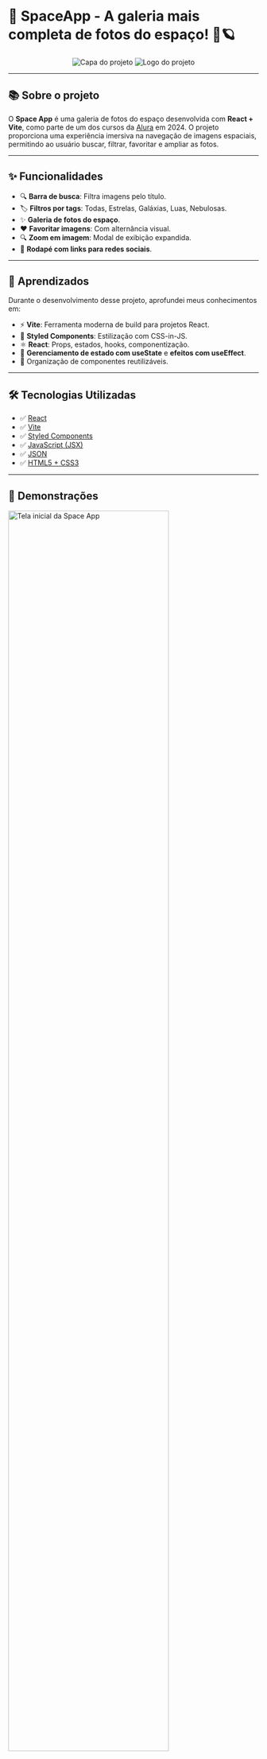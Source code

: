 # 🚀 SpaceApp - A galeria mais completa de fotos do espaço! 🌌🪐

<div align="center">
  <img src="src/assets/banner.png" alt="Capa do projeto" style="max-width: 100%;" />
  <img src="public/imagens/logo.png" alt="Logo do projeto" />
</div>

---

## 📚 Sobre o projeto

O **Space App** é uma galeria de fotos do espaço desenvolvida com **React + Vite**, como parte de um dos cursos da [Alura](https://www.alura.com.br/) em 2024. O projeto proporciona uma experiência imersiva na navegação de imagens espaciais, permitindo ao usuário buscar, filtrar, favoritar e ampliar as fotos.

---

## ✨ Funcionalidades

- 🔍 **Barra de busca**: Filtra imagens pelo título.
- 🏷️ **Filtros por tags**: Todas, Estrelas, Galáxias, Luas, Nebulosas.
- ✨ **Galeria de fotos do espaço**.
- ❤️ **Favoritar imagens**: Com alternância visual.
- 🔍 **Zoom em imagem**: Modal de exibição expandida.
- 📎 **Rodapé com links para redes sociais**.

---

## 🧠 Aprendizados

Durante o desenvolvimento desse projeto, aprofundei meus conhecimentos em:

- ⚡ **Vite**: Ferramenta moderna de build para projetos React.
- 🎨 **Styled Components**: Estilização com CSS-in-JS.
- ⚛️ **React**: Props, estados, hooks, componentização.
- 🧠 **Gerenciamento de estado com useState** e **efeitos com useEffect**.
- 🧱 Organização de componentes reutilizáveis.

---

## 🛠️ Tecnologias Utilizadas

- ✅ [React](https://react.dev/)
- ✅ [Vite](https://vitejs.dev/)
- ✅ [Styled Components](https://styled-components.com/)
- ✅ [JavaScript (JSX)](https://developer.mozilla.org/pt-BR/docs/Web/JavaScript)
- ✅ [JSON](https://www.json.org/)
- ✅ [HTML5 + CSS3](https://developer.mozilla.org/pt-BR/)

---

## 📸 Demonstrações

<div>
  <img width="80%" alt="Tela inicial da Space App" src="https://github.com/user-attachments/assets/99d95964-b461-4271-ad73-996745659422" />
  <img width="80%" alt="Zoom em imagem" src="https://github.com/user-attachments/assets/88a0a2bc-4a90-4a52-81ef-34cd2e7f8b6a" />
  <img width="80%" alt="Galeria com imagens e rodapé" src="https://github.com/user-attachments/assets/04000f98-ccf9-4a99-bc31-390b1eac57c6" />
</div>

---

## 📁 Estrutura do Projeto

```bash
space-app/
├── public/
│   ├── icones/                # Ícones utilizados na interface
│   ├── imagens/               # Imagens usadas na galeria e redes sociais
│   │   ├── galeria/           # Fotos do espaço exibidas na galeria
│   │   └── sociais/           # Logos das redes sociais
│   └── logo.png               # Logo principal da aplicação
├── src/
│   ├── assets/
│   │   └── banner.png         # Imagem de destaque do topo (banner)
│   ├── componentes/           # Componentes reutilizáveis da aplicação
│   │   ├── Banner/            # Componente responsável pelo banner
│   │   ├── BarraLateral/      # Menu lateral
│   │   ├── BotaoIcone/        # Botão de ícone (favoritar e expandir)
│   │   ├── Cabecalho/         # Cabeçalho do site com logo e barra de busca
│   │   ├── CampoTexto/        # Campo de busca da galeria
│   │   ├── EstilosGlobais/    # Estilos aplicados globalmente com styled-components
│   │   ├── Galeria/           # Galeria principal de fotos
│   │   ├── ModalZoom/         # Modal para ampliar imagem da galeria
│   │   ├── Rodape/            # Rodapé com informações e redes sociais
│   │   └── Titulo/            # Componente reutilizável de título
│   ├── App.jsx                # Componente principal da aplicação
│   ├── main.jsx               # Ponto de entrada do React
│   └── fotos.json             # Arquivo com os dados (titulo, fonte, path, id e tagId) da galeria
├── index.html                 # HTML base da aplicação (usado pelo Vite)
├── package.json               # Dependências e scripts do projeto
├── vite.config.js             # Configuração do bundler Vite
└── README.md                  # Documentação do projeto
```

---

## 🚀 Como executar o projeto

1. Clone o repositório:

```bash
git clone https://github.com/pedrofaleirosss/space-app.git
```

2. Acesse a pasta:

```bash
cd space-app
```

3. Instale as dependências:

```bash
npm install
```

4. Execute o projeto:

```bash
npm run dev
```

5. Acesse: `http://localhost:5173`

---

## 🙋‍♂️ Autor

Desenvolvido com 💜 por [Pedro Faleiros](https://github.com/pedrofaleirosss)
